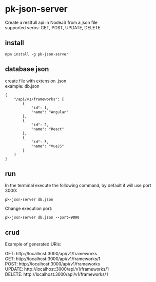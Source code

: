 # pk-json-server
Create a restfull api in NodeJS from a json file  
supported verbs: GET, POST, UPDATE, DELETE   

## install
```
npm install -g pk-json-server
```
## database json
create file with extension .json   
example: db.json
```
{
	"/api/v1/frameworks": [
        {
            "id": 1,
            "name": "Angular"
        }, 
        {
            "id": 2,
            "name": "React"
        }, 
        {
            "id": 3,
            "name": "VueJS"
        }
    ]
}
```
## run
In the terminal execute the following command, by default it will use port 3000:
```
pk-json-server db.json 
```

Change execution port:
```
pk-json-server db.json --port=9090
```

## crud
Example of generated URIs:  

GET: http://localhost:3000/api/v1/frameworks   
GET: http://localhost:3000/api/v1/frameworks/1   
POST: http://localhost:3000/api/v1/frameworks   
UPDATE: http://localhost:3000/api/v1/frameworks/1   
DELETE: http://localhost:3000/api/v1/frameworks/1    




